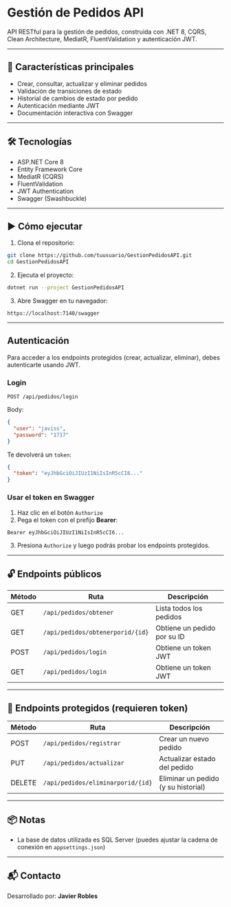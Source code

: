 ﻿# Gestión de Pedidos API

API RESTful para la gestión de pedidos, construida con .NET 8, CQRS, Clean Architecture, MediatR, FluentValidation y autenticación JWT.

---

## 🚀 Características principales

- Crear, consultar, actualizar y eliminar pedidos
- Validación de transiciones de estado
- Historial de cambios de estado por pedido
- Autenticación mediante JWT
- Documentación interactiva con Swagger

---

## 🛠️ Tecnologías

- ASP.NET Core 8
- Entity Framework Core
- MediatR (CQRS)
- FluentValidation
- JWT Authentication
- Swagger (Swashbuckle)

---

## ▶️ Cómo ejecutar

1. Clona el repositorio:

```bash
git clone https://github.com/tuusuario/GestionPedidosAPI.git
cd GestionPedidosAPI
```

2. Ejecuta el proyecto:

```bash
dotnet run --project GestionPedidosAPI
```

3. Abre Swagger en tu navegador:

```
https://localhost:7140/swagger
```

---

## Autenticación

Para acceder a los endpoints protegidos (crear, actualizar, eliminar), debes autenticarte usando JWT.

### Login

```
POST /api/pedidos/login
```

Body:

```json
{
  "user": "javiss",
  "password": "1717"
}
```

Te devolverá un `token`:

```json
{
  "token": "eyJhbGciOiJIUzI1NiIsInR5cCI6..."
}
```

### Usar el token en Swagger

1. Haz clic en el botón `Authorize`
2. Pega el token con el prefijo **Bearer**:

```
Bearer eyJhbGciOiJIUzI1NiIsInR5cCI6...
```

3. Presiona `Authorize` y luego podrás probar los endpoints protegidos.

---

## 🔓 Endpoints públicos

| Método | Ruta                          | Descripción                              |
|--------|-------------------------------|------------------------------------------|
| GET    | `/api/pedidos/obtener`        | Lista todos los pedidos                  |
| GET    | `/api/pedidos/obtenerporid/{id}` | Obtiene un pedido por su ID          |
| POST   | `/api/pedidos/login`          | Obtiene un token JWT                     |
| GET   | `/api/pedidos/login`          | Obtiene un token JWT                     |

---

## 🔐 Endpoints protegidos (requieren token)

| Método | Ruta                            | Descripción                            |
|--------|---------------------------------|----------------------------------------|
| POST   | `/api/pedidos/registrar`        | Crear un nuevo pedido                  |
| PUT    | `/api/pedidos/actualizar`       | Actualizar estado del pedido           |
| DELETE | `/api/pedidos/eliminarporid/{id}` | Eliminar un pedido (y su historial)  |

---

## 📦 Notas

- La base de datos utilizada es SQL Server (puedes ajustar la cadena de conexión en `appsettings.json`)

---

## 📬 Contacto

Desarrollado por: **Javier Robles**  